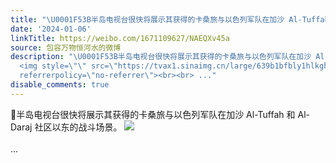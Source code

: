 ```yaml
---
title: "\U0001F53B半岛电视台很快将展示其获得的卡桑旅与以色列军队在加沙 Al-Tuffah 和 Al-Daraj 社区以东的战斗场景。 [图片]"
date: '2024-01-06'
linkTitle: https://weibo.com/1671109627/NAEQXv45a
source: 包容万物恒河水的微博
description: "\U0001F53B半岛电视台很快将展示其获得的卡桑旅与以色列军队在加沙 Al-Tuffah 和 Al-Daraj 社区以东的战斗场景。
  <img style=\"\" src=\"https://tvax1.sinaimg.cn/large/639b1bfbly1hlkgh1sdg7j20bu02owf7.jpg\"
  referrerpolicy=\"no-referrer\"><br><br> ..."
disable_comments: true
---
```

🔻半岛电视台很快将展示其获得的卡桑旅与以色列军队在加沙 Al-Tuffah 和 Al-Daraj 社区以东的战斗场景。 <img style="" src="https://tvax1.sinaimg.cn/large/639b1bfbly1hlkgh1sdg7j20bu02owf7.jpg" referrerpolicy="no-referrer"><br><br> ...